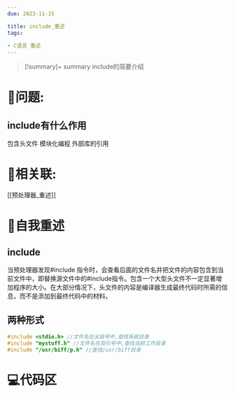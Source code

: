 ```yaml
---
due: 2023-11-15 

title: include_重述
tags:
 
- C语言 重述
---
```



> [!summary]+ summary
> include的简要介绍


# 🤔问题:
## include有什么作用
包含头文件
模块化编程
外部库的引用

# 🤔相关联:
[[预处理器_重述]]



# 📘自我重述
## include
当预处理器发现#include 指令时，会查看后面的文件名并把文件的内容包含到当前文件中，即替换源文件中的#include指令。包含一个大型头文件不一定显著增加程序的大小。在大部分情况下，头文件的内容是编译器生成最终代码时所需的信息，而不是添加到最终代码中的材料。

## 两种形式
```c
#include <stdio.h> //文件名在尖括号中,查找系统目录
#include "mystuff.h" //文件名在双引号中,查找当前工作目录
#include "/usr/biff/p.h" //查找/usr/biff目录
```




# 💻代码区